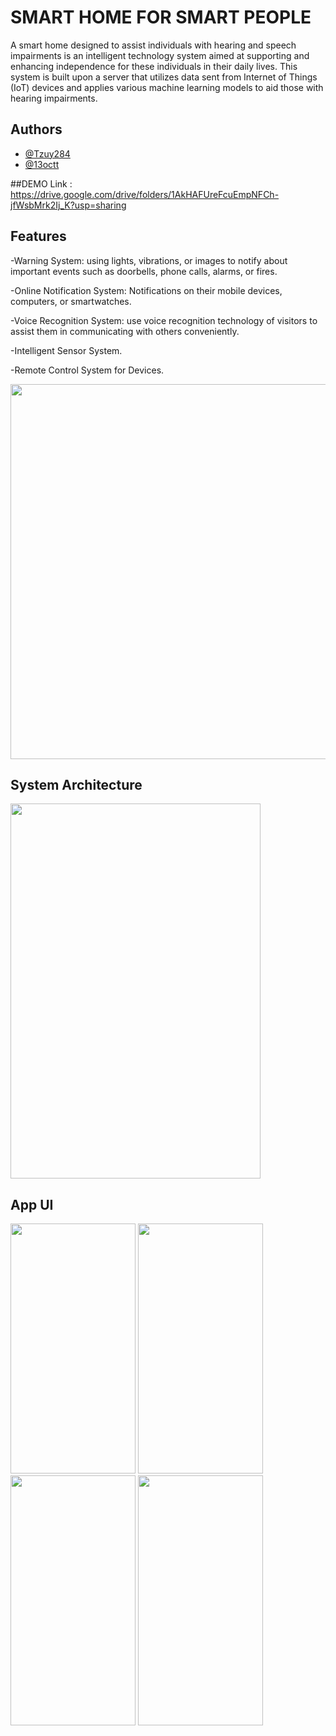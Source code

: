 # SMART HOME FOR SMART PEOPLE

A smart home designed to assist individuals with hearing and speech impairments is an intelligent technology system aimed at supporting and enhancing independence for these individuals in their daily lives. This system is built upon a server that utilizes data sent from Internet of Things (IoT) devices and applies various machine learning models to aid those with hearing impairments.

## Authors

- [@Tzuy284](https://github.com/Tzuy284)
- [@13octt](https://github.com/13octt)

##DEMO
Link : https://drive.google.com/drive/folders/1AkHAFUreFcuEmpNFCh-jfWsbMrk2Ij_K?usp=sharing
  
## Features

-Warning System: using lights, vibrations, or images to notify about important events such as doorbells, phone calls, alarms, or fires.

-Online Notification System: Notifications on their mobile devices, computers, or smartwatches.

-Voice Recognition System: use voice recognition technology of visitors to assist them in communicating with others conveniently.

-Intelligent Sensor System.

-Remote Control System for Devices.

<img src ="https://raw.githubusercontent.com/13octt/IotApp/95e9df6794a7be6a8762544c48f76509e769ad68/app/src/main/res/drawable/feature.png" width ="1000" height = "600">


## System Architecture


<img src ="https://raw.githubusercontent.com/13octt/IotApp/95e9df6794a7be6a8762544c48f76509e769ad68/app/src/main/res/drawable/diagram.png" width ="400" height = "600">

## App UI

<img src ="https://raw.githubusercontent.com/13octt/IotApp/95e9df6794a7be6a8762544c48f76509e769ad68/app/src/main/res/drawable/ui1.jpg" width ="200" height = "400">

<img src ="https://raw.githubusercontent.com/13octt/IotApp/95e9df6794a7be6a8762544c48f76509e769ad68/app/src/main/res/drawable/ui2.png" width ="200" height = "400">

<img src ="https://raw.githubusercontent.com/13octt/IotApp/95e9df6794a7be6a8762544c48f76509e769ad68/app/src/main/res/drawable/ui3.jpg" width ="200" height = "400">

<img src ="https://raw.githubusercontent.com/13octt/IotApp/95e9df6794a7be6a8762544c48f76509e769ad68/app/src/main/res/drawable/ui4.jpg" width ="200" height = "400">
